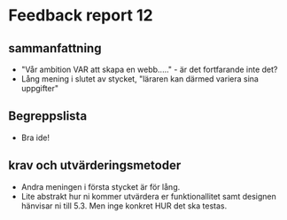 # Feedback report 12

## sammanfattning
- "Vår ambition VAR att skapa en webb....." - är det fortfarande inte det?
- Lång mening i slutet av stycket, "läraren kan därmed variera sina uppgifter"

## Begreppslista
- Bra ide!

## krav och utvärderingsmetoder
- Andra meningen i första stycket är för lång.
- Lite abstrakt hur ni kommer utvärdera er funktionallitet samt designen hänvisar ni till 5.3. Men inge konkret HUR det ska testas.
